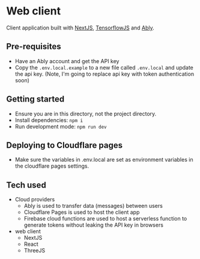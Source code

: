 # Web client

Client application built with [NextJS](https://nextjs.org/), [TensorflowJS](https://www.tensorflow.org/js)
and [Ably](https://ably.com/).

## Pre-requisites

- Have an Ably account and get the API key
- Copy the `.env.local.example` to a new file called `.env.local` and update the api key. (Note, I'm going to replace
  api key with token authentication soon)

## Getting started

- Ensure you are in this directory, not the project directory.
- Install dependencies: `npm i`
- Run development mode: `npm run dev`

## Deploying to Cloudflare pages
- Make sure the variables in .env.local are set as environment variables in the cloudflare pages settings.

## Tech used

- Cloud providers
    - Ably is used to transfer data (messages) between users
    - Cloudflare Pages is used to host the client app
    - Firebase cloud functions are used to host a serverless function to generate tokens without leaking the API key in browsers
- web client
    - NextJS 
    - React
    - ThreeJS